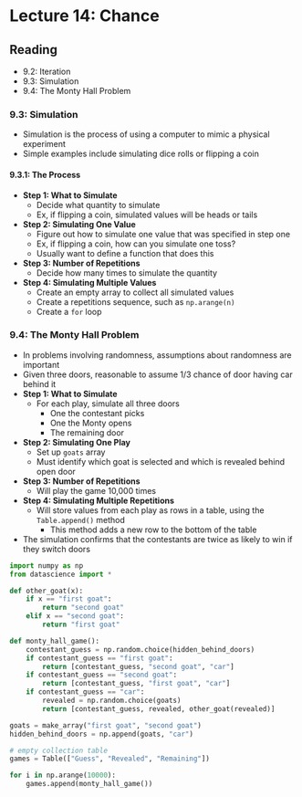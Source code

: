 # Lecture 14: Chance

## Reading
- 9.2: Iteration
- 9.3: Simulation
- 9.4: The Monty Hall Problem

### 9.3: Simulation
- Simulation is the process of using a computer to mimic a physical experiment
- Simple examples include simulating dice rolls or flipping a coin
#### 9.3.1: The Process
- **Step 1: What to Simulate**
  - Decide what quantity to simulate
  - Ex, if flipping a coin, simulated values will be heads or tails
- **Step 2: Simulating One Value**
  - Figure out how to simulate one value that was specified in step one
  - Ex, if flipping a coin, how can you simulate one toss?
  - Usually want to define a function that does this
- **Step 3: Number of Repetitions**
  - Decide how many times to simulate the quantity
- **Step 4: Simulating Multiple Values**
  - Create an empty array to collect all simulated values
  - Create a repetitions sequence, such as `np.arange(n)`
  - Create a `for` loop
### 9.4: The Monty Hall Problem
- In problems involving randomness, assumptions about randomness are important
- Given three doors, reasonable to assume 1/3 chance of door having car behind it
- **Step 1: What to Simulate**
  - For each play, simulate all three doors
    - One the contestant picks
    - One the Monty opens
    - The remaining door
- **Step 2: Simulating One Play**
  - Set up `goats` array
  - Must identify which goat is selected and which is revealed behind open door
- **Step 3: Number of Repetitions**
  - Will play the game 10,000 times
- **Step 4: Simulating Multiple Repetitions**
  - Will store values from each play as rows in a table, using the `Table.append()` method
    - This method adds a new row to the bottom of the table
- The simulation confirms that the contestants are twice as likely to win if they switch doors
```python
import numpy as np
from datascience import *

def other_goat(x):
    if x == "first goat":
        return "second goat"
    elif x == "second goat":
        return "first goat"

def monty_hall_game():
    contestant_guess = np.random.choice(hidden_behind_doors)
    if contestant_guess == "first goat":
        return [contestant_guess, "second goat", "car"]
    if contestant_guess == "second goat":
        return [contestant_guess, "first goat", "car"]
    if contestant_guess == "car":
        revealed = np.random.choice(goats)
        return [contestant_guess, revealed, other_goat(revealed)]

goats = make_array("first goat", "second goat")
hidden_behind_doors = np.append(goats, "car")

# empty collection table
games = Table(["Guess", "Revealed", "Remaining"])

for i in np.arange(10000):
    games.append(monty_hall_game())
```